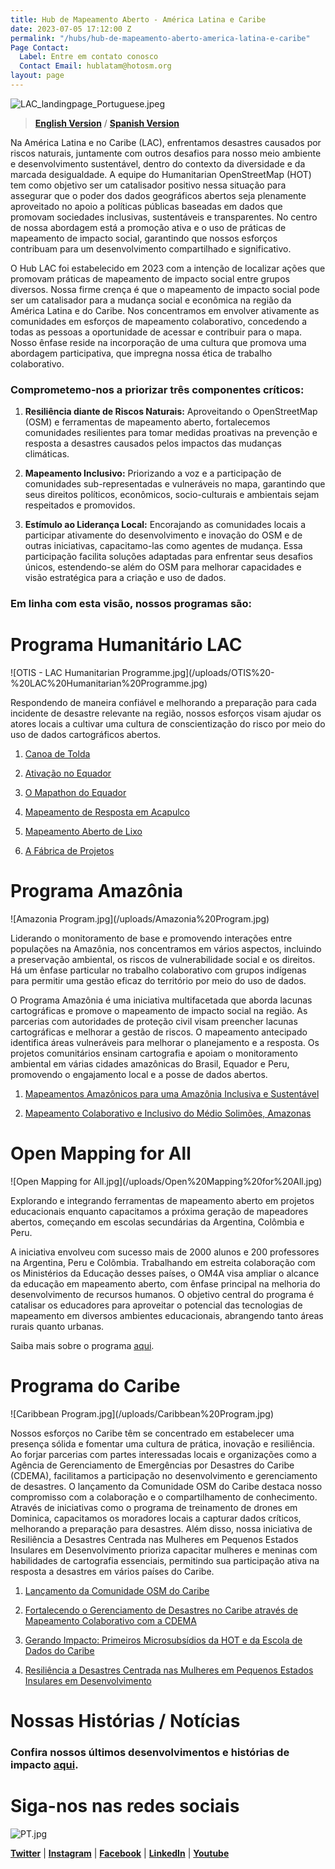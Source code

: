 ```yaml
---
title: Hub de Mapeamento Aberto - América Latina e Caribe
date: 2023-07-05 17:12:00 Z
permalink: "/hubs/hub-de-mapeamento-aberto-america-latina-e-caribe"
Page Contact:
  Label: Entre em contato conosco
  Contact Email: hublatam@hotosm.org
layout: page
---
```


![LAC_landingpage_Portuguese.jpeg](https://cdn.hotosm.org/website/LAC_landingpage_Portuguese.jpeg)

> **[English Version](https://www.hotosm.org/hubs/open-mapping-hub-latin-america-and-the-caribbean/)** / **[Spanish Version](https://www.hotosm.org/hubs/hub-mapeo-abierto-latam-caribe/)**

Na América Latina e no Caribe (LAC), enfrentamos desastres causados por riscos naturais, juntamente com outros desafios para nosso meio ambiente e desenvolvimento sustentável, dentro do contexto da diversidade e da marcada desigualdade. A equipe do Humanitarian OpenStreetMap (HOT) tem como objetivo ser um catalisador positivo nessa situação para assegurar que o poder dos dados geográficos abertos seja plenamente aproveitado no apoio a políticas públicas baseadas em dados que promovam sociedades inclusivas, sustentáveis e transparentes. No centro de nossa abordagem está a promoção ativa e o uso de práticas de mapeamento de impacto social, garantindo que nossos esforços contribuam para um desenvolvimento compartilhado e significativo.

O Hub LAC foi estabelecido em 2023 com a intenção de localizar ações que promovam práticas de mapeamento de impacto social entre grupos diversos. Nossa firme crença é que o mapeamento de impacto social pode ser um catalisador para a mudança social e econômica na região da América Latina e do Caribe. Nos concentramos em envolver ativamente as comunidades em esforços de mapeamento colaborativo, concedendo a todas as pessoas a oportunidade de acessar e contribuir para o mapa. Nosso ênfase reside na incorporação de uma cultura que promova uma abordagem participativa, que impregna nossa ética de trabalho colaborativo.

### **Comprometemo-nos a priorizar três componentes críticos:**

1. **Resiliência diante de Riscos Naturais:** Aproveitando o OpenStreetMap (OSM) e ferramentas de mapeamento aberto, fortalecemos comunidades resilientes para tomar medidas proativas na prevenção e resposta a desastres causados pelos impactos das mudanças climáticas.

2. **Mapeamento Inclusivo:** Priorizando a voz e a participação de comunidades sub-representadas e vulneráveis no mapa, garantindo que seus direitos políticos, econômicos, socio-culturais e ambientais sejam respeitados e promovidos.

3. **Estímulo ao Liderança Local:** Encorajando as comunidades locais a participar ativamente do desenvolvimento e inovação do OSM e de outras iniciativas, capacitamo-las como agentes de mudança. Essa participação facilita soluções adaptadas para enfrentar seus desafios únicos, estendendo-se além do OSM para melhorar capacidades e visão estratégica para a criação e uso de dados.

### **Em linha com esta visão, nossos programas são:**

# Programa Humanitário LAC

!\[OTIS - LAC Humanitarian Programme.jpg\](/uploads/OTIS%20-%20LAC%20Humanitarian%20Programme.jpg)

Respondendo de maneira confiável e melhorando a preparação para cada incidente de desastre relevante na região, nossos esforços visam ajudar os atores locais a cultivar uma cultura de conscientização do risco por meio do uso de dados cartográficos abertos.

1. [Canoa de Tolda](https://www.hotosm.org/projects/canoa-de-tolda-0a2b5e/)

2. [Ativação no Equador](https://www.hotosm.org/projects/mapeo-de-volcanes-en-ecuador/)

3. [O Mapathon do Equador](https://www.hotosm.org/updates/El-mapeo-como-respuesta-al-desastre-en-Esmeraldas-Ecuador/)

4. [Mapeamento de Resposta em Acapulco](https://www.hotosm.org/projects/activacion-por-el-huracan-otis/)

5. [Mapeamento Aberto de Lixo](https://www.hotosm.org/updates/mapeo-participativo-de-desechos-un-esfuerzo-continuo-para-el-desarrollo-sostenible/)

6. [A Fábrica de Projetos](https://www.hotosm.org/projects/la-fabrica-de-proyectos/)

# Programa Amazônia

!\[Amazonia Program.jpg\](/uploads/Amazonia%20Program.jpg)

Liderando o monitoramento de base e promovendo interações entre populações na Amazônia, nos concentramos em vários aspectos, incluindo a preservação ambiental, os riscos de vulnerabilidade social e os direitos. Há um ênfase particular no trabalho colaborativo com grupos indígenas para permitir uma gestão eficaz do território por meio do uso de dados.

O Programa Amazônia é uma iniciativa multifacetada que aborda lacunas cartográficas e promove o mapeamento de impacto social na região. As parcerias com autoridades de proteção civil visam preencher lacunas cartográficas e melhorar a gestão de riscos. O mapeamento antecipado identifica áreas vulneráveis para melhorar o planejamento e a resposta. Os projetos comunitários ensinam cartografia e apoiam o monitoramento ambiental em várias cidades amazônicas do Brasil, Equador e Peru, promovendo o engajamento local e a posse de dados abertos.

1. [Mapeamentos Amazônicos para uma Amazônia Inclusiva e Sustentável](https://www.hotosm.org/updates/mapeos-amazonicos-para-una-amazonia-inclusiva-y-sostenible/)

2. [Mapeamento Colaborativo e Inclusivo do Médio Solimões, Amazonas](https://www.hotosm.org/projects/collaborative-and-inclusive-mapping-of-the-middle-solimoes/)

# Open Mapping for All

!\[Open Mapping for All.jpg\](/uploads/Open%20Mapping%20for%20All.jpg)

Explorando e integrando ferramentas de mapeamento aberto em projetos educacionais enquanto capacitamos a próxima geração de mapeadores abertos, começando em escolas secundárias da Argentina, Colômbia e Peru.

A iniciativa envolveu com sucesso mais de 2000 alunos e 200 professores na Argentina, Peru e Colômbia. Trabalhando em estreita colaboração com os Ministérios da Educação desses países, o OM4A visa ampliar o alcance da educação em mapeamento aberto, com ênfase principal na melhoria do desenvolvimento de recursos humanos. O objetivo central do programa é catalisar os educadores para aproveitar o potencial das tecnologias de mapeamento em diversos ambientes educacionais, abrangendo tanto áreas rurais quanto urbanas.

Saiba mais sobre o programa [aqui](https://www.hotosm.org/projects/open-mapping-for-all/).

# Programa do Caribe

!\[Caribbean Program.jpg\](/uploads/Caribbean%20Program.jpg)

Nossos esforços no Caribe têm se concentrado em estabelecer uma presença sólida e fomentar uma cultura de prática, inovação e resiliência. Ao forjar parcerias com partes interessadas locais e organizações como a Agência de Gerenciamento de Emergências por Desastres do Caribe (CDEMA), facilitamos a participação no desenvolvimento e gerenciamento de desastres. O lançamento da Comunidade OSM do Caribe destaca nosso compromisso com a colaboração e o compartilhamento de conhecimento. Através de iniciativas como o programa de treinamento de drones em Dominica, capacitamos os moradores locais a capturar dados críticos, melhorando a preparação para desastres. Além disso, nossa iniciativa de Resiliência a Desastres Centrada nas Mulheres em Pequenos Estados Insulares em Desenvolvimento prioriza capacitar mulheres e meninas com habilidades de cartografia essenciais, permitindo sua participação ativa na resposta a desastres em vários países do Caribe.

1. [Lançamento da Comunidade OSM do Caribe](https://www.hotosm.org/updates/is-the-caribbean-open-mapping-community-poised-to-map-its-way-to-greater-disaster-resilience/)

2. [Fortalecendo o Gerenciamento de Desastres no Caribe através de Mapeamento Colaborativo com a CDEMA](https://www.hotosm.org/updates/hot-and-cdema-sign-agreement-to-enhance-disaster-management-in-the-caribbean-with-collaborative-mapping/)

3. [Gerando Impacto: Primeiros Microsubsídios da HOT e da Escola de Dados do Caribe](https://www.hotosm.org/updates/catalyzing-impact-inaugural-micro-grants-by-hot-and-csod/)

4. [Resiliência a Desastres Centrada nas Mulheres em Pequenos Estados Insulares em Desenvolvimento](https://www.hotosm.org/projects/women-centered-disaster-resilience-in-small-island-developing-states-trinidad-and-tobago/)

# Nossas Histórias / Notícias

### Confira nossos últimos desenvolvimentos e histórias de impacto [aqui](https://www.hotosm.org/projects/publicaciones/).

# Siga-nos nas redes sociais

![PT.jpg](/uploads/PT.jpg)

**[Twitter](https://twitter.com/MapHubLAC)** | **[Instagram](https://www.instagram.com/maphublac/)** | **[Facebook](https://www.facebook.com/MapHubLAC)** | **[LinkedIn](https://www.linkedin.com/showcase/maphublac)** | **[Youtube](https://www.youtube.com/channel/UCTH6Z_QODJ4NmmBmubS68VA)**